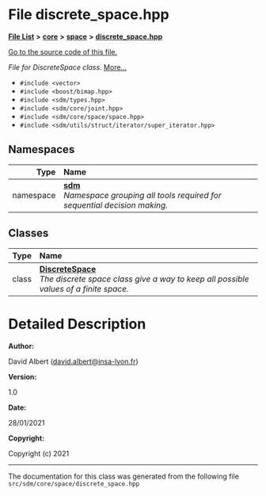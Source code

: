 
# File discrete\_space.hpp

<link rel="stylesheet" href="https://cdnjs.cloudflare.com/ajax/libs/KaTeX/0.5.1/katex.min.css">
<link rel="stylesheet" href="https://cdn.jsdelivr.net/github-markdown-css/2.2.1/github-markdown.css"/>



[**File List**](files.md) **>** [**core**](dir_92216a09053680f71034e5e26026ee62.md) **>** [**space**](dir_4382197029a4717686416170aae3e90a.md) **>** [**discrete\_space.hpp**](discrete__space_8hpp.md)

[Go to the source code of this file.](discrete__space_8hpp_source.md)

_File for DiscreteSpace class._ [More...](#detailed-description)

* `#include <vector>`
* `#include <boost/bimap.hpp>`
* `#include <sdm/types.hpp>`
* `#include <sdm/core/joint.hpp>`
* `#include <sdm/core/space/space.hpp>`
* `#include <sdm/utils/struct/iterator/super_iterator.hpp>`









## Namespaces

| Type | Name |
| ---: | :--- |
| namespace | [**sdm**](namespacesdm.md) <br>_Namespace grouping all tools required for sequential decision making._  |

## Classes

| Type | Name |
| ---: | :--- |
| class | [**DiscreteSpace**](classsdm_1_1DiscreteSpace.md) <br>_The discrete space class give a way to keep all possible values of a finite space._  |













# Detailed Description




**Author:**

David Albert ([david.albert@insa-lyon.fr](mailto:david.albert@insa-lyon.fr)) 




**Version:**

1.0 




**Date:**

28/01/2021




**Copyright:**

Copyright (c) 2021 




    

------------------------------
The documentation for this class was generated from the following file `src/sdm/core/space/discrete_space.hpp`